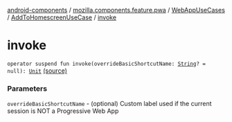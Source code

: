 [android-components](../../../index.md) / [mozilla.components.feature.pwa](../../index.md) / [WebAppUseCases](../index.md) / [AddToHomescreenUseCase](index.md) / [invoke](./invoke.md)

# invoke

`operator suspend fun invoke(overrideBasicShortcutName: `[`String`](https://kotlinlang.org/api/latest/jvm/stdlib/kotlin/-string/index.html)`? = null): `[`Unit`](https://kotlinlang.org/api/latest/jvm/stdlib/kotlin/-unit/index.html) [(source)](https://github.com/mozilla-mobile/android-components/blob/master/components/feature/pwa/src/main/java/mozilla/components/feature/pwa/WebAppUseCases.kt#L59)

### Parameters

`overrideBasicShortcutName` - (optional) Custom label used if the current session
is NOT a Progressive Web App